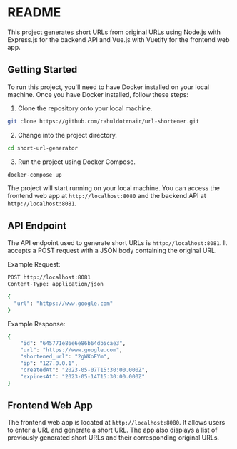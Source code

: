 # README

This project generates short URLs from original URLs using Node.js with Express.js for the backend API and Vue.js with Vuetify for the frontend web app. 

## Getting Started

To run this project, you'll need to have Docker installed on your local machine. Once you have Docker installed, follow these steps:

1. Clone the repository onto your local machine.

```bash
git clone https://github.com/rahuldotrnair/url-shortener.git
```

2. Change into the project directory.

```bash
cd short-url-generator
```

3. Run the project using Docker Compose.

```bash
docker-compose up
```

The project will start running on your local machine. You can access the frontend web app at ```http://localhost:8080``` and the backend API at ```http://localhost:8081```.


## API Endpoint

The API endpoint used to generate short URLs is ```http://localhost:8081```. It accepts a POST request with a JSON body containing the original URL.

Example Request:

```bash
POST http://localhost:8081
Content-Type: application/json

{
  "url": "https://www.google.com"
}
```

Example Response:

```bash
{
    "id": "645771e86e6e86b64db5cae3",
    "url": "https://www.google.com",
    "shortened_url": "2gWKoFYm",
    "ip": "127.0.0.1",
    "createdAt": "2023-05-07T15:30:00.000Z",
    "expiresAt": "2023-05-14T15:30:00.000Z"
}
```

## Frontend Web App

The frontend web app is located at ```http://localhost:8080```. It allows users to enter a URL and generate a short URL. The app also displays a list of previously generated short URLs and their corresponding original URLs.